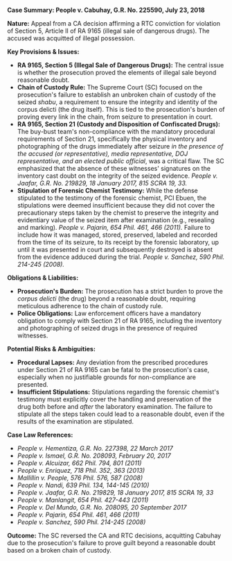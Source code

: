 **Case Summary: People v. Cabuhay, G.R. No. 225590, July 23, 2018**

**Nature:** Appeal from a CA decision affirming a RTC conviction for violation of Section 5, Article II of RA 9165 (illegal sale of dangerous drugs). The accused was acquitted of illegal possession.

**Key Provisions & Issues:**

*   **RA 9165, Section 5 (Illegal Sale of Dangerous Drugs):** The central issue is whether the prosecution proved the elements of illegal sale beyond reasonable doubt.
*   **Chain of Custody Rule:** The Supreme Court (SC) focused on the prosecution's failure to establish an unbroken chain of custody of the seized *shabu*, a requirement to ensure the integrity and identity of the corpus delicti (the drug itself). This is tied to the prosecution's burden of proving every link in the chain, from seizure to presentation in court.
*   **RA 9165, Section 21 (Custody and Disposition of Confiscated Drugs):** The buy-bust team's non-compliance with the mandatory procedural requirements of Section 21, specifically the physical inventory and photographing of the drugs immediately after seizure *in the presence of the accused (or representative), media representative, DOJ representative, and an elected public official*, was a critical flaw. The SC emphasized that the absence of these witnesses' signatures on the inventory cast doubt on the integrity of the seized evidence. *People v. Jaafar, G.R. No. 219829, 18 January 2017, 815 SCRA 19, 33.*
*   **Stipulation of Forensic Chemist Testimony:** While the defense stipulated to the testimony of the forensic chemist, PCI Ebuen, the stipulations were deemed insufficient because they did not cover the precautionary steps taken by the chemist to preserve the integrity and evidentiary value of the seized item after examination (e.g., resealing and marking). *People v. Pajarin, 654 Phil. 461, 466 (2011).* Failure to include how it was managed, stored, preserved, labeled and recorded from the time of its seizure, to its receipt by the forensic laboratory, up until it was presented in court and subsequently destroyed is absent from the evidence adduced during the trial. *People v. Sanchez, 590 Phil. 214-245 (2008).*

**Obligations & Liabilities:**

*   **Prosecution's Burden:** The prosecution has a strict burden to prove the *corpus delicti* (the drug) beyond a reasonable doubt, requiring meticulous adherence to the chain of custody rule.
*   **Police Obligations:** Law enforcement officers have a mandatory obligation to comply with Section 21 of RA 9165, including the inventory and photographing of seized drugs in the presence of required witnesses.

**Potential Risks & Ambiguities:**

*   **Procedural Lapses:** Any deviation from the prescribed procedures under Section 21 of RA 9165 can be fatal to the prosecution's case, especially when no justifiable grounds for non-compliance are presented.
*   **Insufficient Stipulations:** Stipulations regarding the forensic chemist's testimony must explicitly cover the handling and preservation of the drug both before and *after* the laboratory examination. The failure to stipulate all the steps taken could lead to a reasonable doubt, even if the results of the examination are stipulated.

**Case Law References:**

*   *People v. Hementiza, G.R. No. 227398, 22 March 2017*
*   *People v. Ismael, G.R. No. 208093, February 20, 2017*
*   *People v. Alcuizar, 662 Phil. 794, 801 (2011)*
*   *People v. Enriquez, 718 Phil. 352, 363 (2013)*
*   *Mallillin v. People, 576 Phil. 576, 587 (2008)*
*   *People v. Nandi, 639 Phil. 134, 144-145 (2010)*
*   *People v. Jaafar, G.R. No. 219829, 18 January 2017, 815 SCRA 19, 33*
*   *People v. Manlangit, 654 Phil. 427-443 (2011)*
*   *People v. Del Mundo, G.R. No. 208095, 20 September 2017*
*   *People v. Pajarin, 654 Phil. 461, 466 (2011)*
*   *People v. Sanchez, 590 Phil. 214-245 (2008)*

**Outcome:** The SC reversed the CA and RTC decisions, acquitting Cabuhay due to the prosecution's failure to prove guilt beyond a reasonable doubt based on a broken chain of custody.
